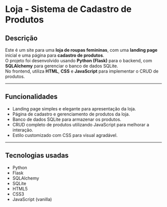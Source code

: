# Loja - Sistema de Cadastro de Produtos

## Descrição

Este é um site para uma **loja de roupas femininas**, com uma **landing page** inicial e uma página para **cadastro de produtos**.  
O projeto foi desenvolvido usando **Python (Flask)** para o backend, com **SQLAlchemy** para gerenciar o banco de dados SQLite.  
No frontend, utiliza **HTML**, **CSS** e **JavaScript** para implementar o CRUD de produtos.

---

## Funcionalidades

- Landing page simples e elegante para apresentação da loja.
- Página de cadastro e gerenciamento de produtos da loja.
- Banco de dados SQLite para armazenar os produtos.
- CRUD completo de produtos utilizando JavaScript para melhorar a interação.
- Estilo customizado com CSS para visual agradável.

---

## Tecnologias usadas

- Python 
- Flask  
- SQLAlchemy  
- SQLite  
- HTML5  
- CSS3  
- JavaScript (vanilla)




